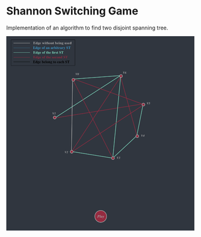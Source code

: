 # Shannon Switching Game

Implementation of an algorithm to find two disjoint spanning tree.

<img src="/Pics/pic.png" width="500" hegiht="300" align=center />

